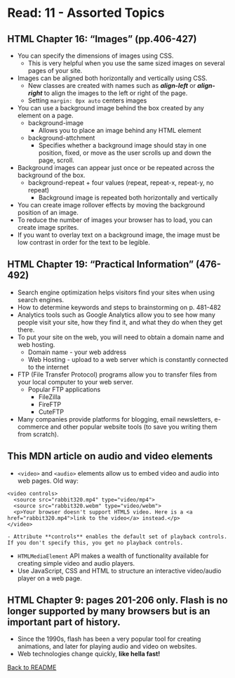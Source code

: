 # Read: 11 - Assorted Topics

## HTML Chapter 16: “Images” (pp.406-427)

- You can specify the dimensions of images using CSS.
  - This is very helpful when you use the same sized images on several pages of your site.
- Images can be aligned both horizontally and vertically using CSS.
  - New classes are created with names such as ***align-left*** or ***align-right*** to align the images to the left or right of the page. 
  - Setting ```margin: 0px auto``` centers images
- You can use a background image behind the box created by any element on a page.
  - background-image 
    - Allows you to place an image behind any HTML element
  - background-attchment
    - Specifies whether a background image should stay in one position, fixed, or move as the user scrolls up and down the page, scroll. 
- Background images can appear just once or be repeated across the background of the box.
  - background-repeat + four values (repeat, repeat-x, repeat-y, no repeat)
    - Background image is repeated both horizontally and vertically
- You can create image rollover effects by moving the background position of an image.
- To reduce the number of images your browser has to load, you can create image sprites.
- If you want to overlay text on a background image, the image must be low contrast in order for the text to be legible. 

## HTML Chapter 19: “Practical Information” (476-492)

- Search engine optimization helps visitors find your sites when using search engines.
- How to determine keywords and steps to brainstorming on p. 481-482
- Analytics tools such as Google Analytics allow you to see how many people visit your site, how they find it, and what they do when they get there.
- To put your site on the web, you will need to obtain a domain name and web hosting.
  - Domain name - your web address
  - Web Hosting - upload to a web server which is constantly connected to the internet
- FTP (File Transfer Protocol) programs allow you to transfer files from your local computer to your web server.
  - Popular FTP applications
    - FileZilla
    - FireFTP
    - CuteFTP
- Many companies provide platforms for blogging, email newsletters, e-commerce and other popular website tools (to save you writing them from scratch).

## This MDN article on audio and video elements

- ```<video>``` and ```<audio>``` elements allow us to embed video and audio into web pages. Old way:

```
<video controls>
  <source src="rabbit320.mp4" type="video/mp4">
  <source src="rabbit320.webm" type="video/webm">
  <p>Your browser doesn't support HTML5 video. Here is a <a href="rabbit320.mp4">link to the video</a> instead.</p>
</video>
```

    - Attribute **controls** enables the default set of playback controls. If you don't specify this, you get no playback controls.
- ```HTMLMediaElement``` API makes a wealth of functionality available for creating simple video and audio players.
- Use JavaScript, CSS and HTML to structure an interactive video/audio player on a web page.

## HTML Chapter 9: pages 201-206 only. Flash is no longer supported by many browsers but is an important part of history.

- Since the 1990s, flash has been a very popular tool for creating animations, and later for playing audio and video on websites.
- Web technologies change quickly, **like hella fast!**

[Back to README](README.md)